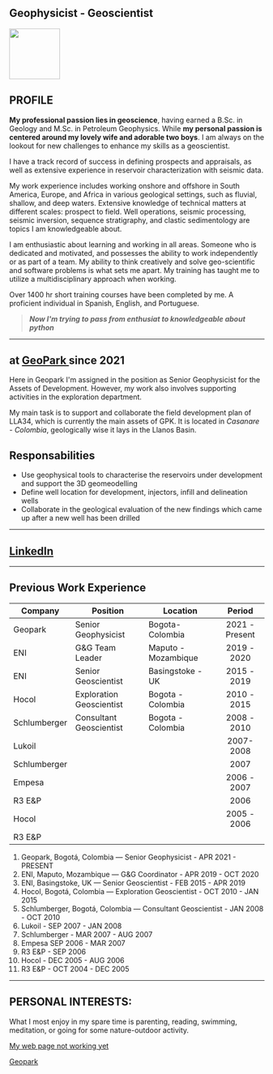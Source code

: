
## Geophysicist - Geoscientist

<img style="float: center;" src="https://avatars.githubusercontent.com/u/21201884?v=4" width="100" height="100">



## PROFILE
  **My professional passion lies in geoscience**, having earned a B.Sc. in Geology and M.Sc. in Petroleum Geophysics. While **my personal passion is centered around my lovely wife and adorable two boys**. I am always on the lookout for new challenges to enhance my skills as a geoscientist.
  
   I have a track record of success in defining prospects and appraisals, as well as extensive experience in reservoir characterization with seismic data.
   
   My work experience includes working onshore and offshore in South America, Europe, and Africa in various geological settings, such as fluvial, shallow, and deep waters. Extensive knowledge of technical matters at different scales: prospect to field. Well operations, seismic processing, seismic inversion, sequence stratigraphy, and clastic sedimentology are topics I am knowledgeable about.
   
   I am enthusiastic about learning and working in all areas. Someone who is dedicated and motivated, and possesses the ability to work independently or as part of a team. My ability to think creatively and solve geo-scientific and software problems is what sets me apart. My training has taught me to utilize a multidisciplinary approach when working.
   
   Over 1400 hr short training courses have been completed by me. A proficient individual in Spanish, English, and Portuguese.

    
   >  ***Now I'm trying to pass from enthusiat to knowledgeable about python***


---
## at <a href="https://www.geo-park.com" target="_blank">GeoPark </a> since 2021

Here in Geopark I'm assigned in the position as Senior Geophysicist for the Assets of Development. However, my work also involves supporting activities in the exploration department.

My main task is to support and collaborate the field development plan of LLA34, which is currently the main assets of GPK. It is located in *Casanare - Colombia*, geologically wise it lays in the Llanos Basin.

## Responsabilities
- Use geophysical tools to characterise the reservoirs under development and support the 3D geomeodelling
- Define well location for development, injectors, infill and delineation wells
- Collaborate in the geological evaluation of the new findings which came up after a new well has been drilled

  
---


## <a href="https://www.linkedin.com/in/fabioaco" target="_blank">LinkedIn</a>

---

## Previous Work Experience

| **Company**  | **Position**             | **Location**        |   **Period**   |
|--------------|--------------------------|---------------------|:--------------:|
|Geopark       | Senior Geophysicist      | Bogota-Colombia     | 2021 - Present |
| ENI          | G&G Team Leader          | Maputo - Mozambique |   2019 - 2020  |
| ENI          | Senior Geoscientist      | Basingstoke - UK    |   2015 - 2019  |
| Hocol        | Exploration Geoscientist | Bogota - Colombia   |   2010 - 2015  |
| Schlumberger | Consultant Geoscientist  | Bogota - Colombia   |   2008 - 2010  |
| Lukoil       |                          |                     |    2007-2008   |
| Schlumberger |                          |                     |      2007      |
| Empesa       |                          |                     |   2006 - 2007  |
| R3 E&P       |                          |                     |      2006      |
| Hocol        |                          |                     |   2005 - 2006  |
| R3 E&P       |                          |                     |                |


1. Geopark, Bogotá, Colombia — Senior Geophysicist - 
APR 2021 - PRESENT
2. ENI, Maputo, Mozambique — G&G Coordinator - 
APR 2019 - OCT 2020
3. ENI, Basingstoke, UK — Senior Geoscientist - 
FEB 2015 - APR 2019
4. Hocol, Bogotá, Colombia — Exploration Geoscientist - 
OCT 2010 - JAN 2015
5. Schlumberger, Bogotá, Colombia — Consultant Geoscientist - 
JAN 2008 - OCT 2010
6. Lukoil - 
SEP 2007 - JAN 2008
7. Schlumberger - 
MAR 2007 - AUG 2007
8. Empesa
SEP 2006 - MAR 2007
9. R3 E&P - 
SEP 2006
10. Hocol - 
DEC 2005 - AUG 2006
11. R3 E&P - 
OCT 2004 - DEC 2005

---

## PERSONAL INTERESTS:

What I most enjoy in my spare time is parenting, reading, swimming, meditation, or going for some nature-outdoor activity. 

[My web page not working yet](https://www.fabioaco.com) 

[Geopark](https://www.geo-park.com/)
